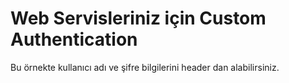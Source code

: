 # Web Servisleriniz için Custom Authentication

Bu örnekte kullanıcı adı ve şifre bilgilerini header dan alabilirsiniz. 
